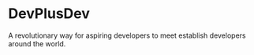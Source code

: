 # DevPlusDev
A revolutionary way for aspiring developers to meet establish developers around the world.
